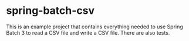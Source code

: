 # spring-batch-csv

This is an example project that contains everything needed to use Spring Batch 3 to read a CSV file and write a CSV file. There are also tests.
